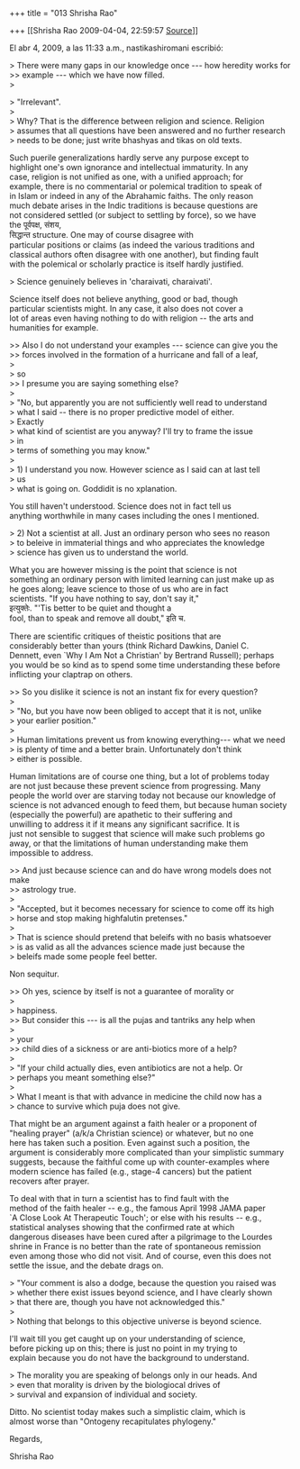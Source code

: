 +++
title = "013 Shrisha Rao"

+++
[[Shrisha Rao	2009-04-04, 22:59:57 [Source](https://groups.google.com/g/bvparishat/c/eNQHb7klnAs)]]



El abr 4, 2009, a las 11:33 a.m., nastikashiromani escribió:

\> There were many gaps in our knowledge once --- how heredity works for  
\>\> example --- which we have now filled.  
\>  

\> "Irrelevant".  
\>  
\> Why? That is the difference between religion and science. Religion  
\> assumes that all questions have been answered and no further research  
\> needs to be done; just write bhashyas and tikas on old texts.

Such puerile generalizations hardly serve any purpose except to  
highlight one's own ignorance and intellectual immaturity. In any  
case, religion is not unified as one, with a unified approach; for  
example, there is no commentarial or polemical tradition to speak of  
in Islam or indeed in any of the Abrahamic faiths. The only reason  
much debate arises in the Indic traditions is because questions are  
not considered settled (or subject to settling by force), so we have  
the पूर्वपक्ष, संशय,  
सिद्धान्त structure. One may of course disagree with  
particular positions or claims (as indeed the various traditions and  
classical authors often disagree with one another), but finding fault  
with the polemical or scholarly practice is itself hardly justified.

\> Science genuinely believes in 'charaivati, charaivati'.

Science itself does not believe anything, good or bad, though  
particular scientists might. In any case, it also does not cover a  
lot of areas even having nothing to do with religion -- the arts and  
humanities for example.

\>\> Also I do not understand your examples --- science can give you the  
\>\> forces involved in the formation of a hurricane and fall of a leaf,  
\>  
\> so  
\>\> I presume you are saying something else?  
\>  
\> "No, but apparently you are not sufficiently well read to understand  
\> what I said -- there is no proper predictive model of either.  
\> Exactly  
\> what kind of scientist are you anyway? I'll try to frame the issue  
\> in  
\> terms of something you may know."  
\>  
\> 1) I understand you now. However science as I said can at last tell  
\> us  
\> what is going on. Goddidit is no xplanation.

You still haven't understood. Science does not in fact tell us  
anything worthwhile in many cases including the ones I mentioned.

\> 2) Not a scientist at all. Just an ordinary person who sees no reason  
\> to beleive in immaterial things and who appreciates the knowledge  
\> science has given us to understand the world.

What you are however missing is the point that science is not  
something an ordinary person with limited learning can just make up as  
he goes along; leave science to those of us who are in fact  
scientists. "If you have nothing to say, don't say it,"  
इत्युक्तेः. "'Tis better to be quiet and thought a  
fool, than to speak and remove all doubt," इति च.

There are scientific critiques of theistic positions that are  
considerably better than yours (think Richard Dawkins, Daniel C.  
Dennett, even \`Why I Am Not a Christian' by Bertrand Russell); perhaps  
you would be so kind as to spend some time understanding these before  
inflicting your claptrap on others.

\>\> So you dislike it science is not an instant fix for every question?  
\>  
\> "No, but you have now been obliged to accept that it is not, unlike  
\> your earlier position."  
\>  
\> Human limitations prevent us from knowing everything--- what we need  
\> is plenty of time and a better brain. Unfortunately don't think  
\> either is possible.

Human limitations are of course one thing, but a lot of problems today  
are not just because these prevent science from progressing. Many  
people the world over are starving today not because our knowledge of  
science is not advanced enough to feed them, but because human society  
(especially the powerful) are apathetic to their suffering and  
unwilling to address it if it means any significant sacrifice. It is  
just not sensible to suggest that science will make such problems go  
away, or that the limitations of human understanding make them  
impossible to address.

\>\> And just because science can and do have wrong models does not make  
\>\> astrology true.  
\>  
\> "Accepted, but it becomes necessary for science to come off its high  
\> horse and stop making highfalutin pretenses."  
\>  
\> That is science should pretend that beleifs with no basis whatsoever  
\> is as valid as all the advances science made just because the  
\> beleifs made some people feel better.

Non sequitur.

\>\> Oh yes, science by itself is not a guarantee of morality or  
\>  
\> happiness.  
\>\> But consider this --- is all the pujas and tantriks any help when  
\>  
\> your  
\>\> child dies of a sickness or are anti-biotics more of a help?  
\>  
\> "If your child actually dies, even antibiotics are not a help. Or  
\> perhaps you meant something else?"  
\>  
\> What I meant is that with advance in medicine the child now has a  
\> chance to survive which puja does not give.

That might be an argument against a faith healer or a proponent of  
"healing prayer" (a/k/a Christian science) or whatever, but no one  
here has taken such a position. Even against such a position, the  
argument is considerably more complicated than your simplistic summary  
suggests, because the faithful come up with counter-examples where  
modern science has failed (e.g., stage-4 cancers) but the patient  
recovers after prayer.

To deal with that in turn a scientist has to find fault with the  
method of the faith healer -- e.g., the famous April 1998 JAMA paper  
\`A Close Look At Therapeutic Touch'; or else with his results -- e.g.,  
statistical analyses showing that the confirmed rate at which  
dangerous diseases have been cured after a pilgrimage to the Lourdes  
shrine in France is no better than the rate of spontaneous remission  
even among those who did not visit. And of course, even this does not  
settle the issue, and the debate drags on.

\> "Your comment is also a dodge, because the question you raised was  
\> whether there exist issues beyond science, and I have clearly shown  
\> that there are, though you have not acknowledged this."  
\>  
\> Nothing that belongs to this objective universe is beyond science.

I'll wait till you get caught up on your understanding of science,  
before picking up on this; there is just no point in my trying to  
explain because you do not have the background to understand.

\> The morality you are speaking of belongs only in our heads. And  
\> even that morality is driven by the biologiocal drives of  
\> survival and expansion of individual and society.

Ditto. No scientist today makes such a simplistic claim, which is  
almost worse than "Ontogeny recapitulates phylogeny."

Regards,

Shrisha Rao


